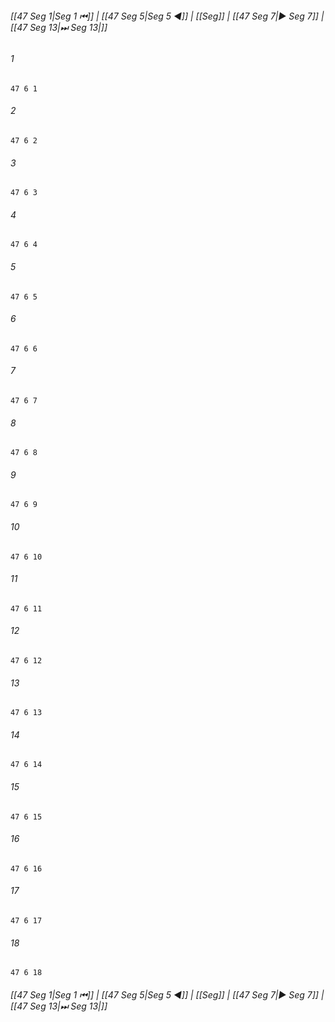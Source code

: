 
###### [[47 Seg 1|Seg 1 ⏮]] | [[47 Seg 5|Seg 5 ◀]] | [[Seg]] | [[47 Seg 7|▶ Seg 7]] | [[47 Seg 13|⏭ Seg 13|]]

###### 1
``` verse
47 6 1 
```
###### 2
``` verse
47 6 2 
```
###### 3
``` verse
47 6 3 
```
###### 4
``` verse
47 6 4 
```
###### 5
``` verse
47 6 5 
```
###### 6
``` verse
47 6 6 
```
###### 7
``` verse
47 6 7 
```
###### 8
``` verse
47 6 8 
```
###### 9
``` verse
47 6 9 
```
###### 10
``` verse
47 6 10 
```
###### 11
``` verse
47 6 11 
```
###### 12
``` verse
47 6 12 
```
###### 13
``` verse
47 6 13 
```
###### 14
``` verse
47 6 14 
```
###### 15
``` verse
47 6 15 
```
###### 16
``` verse
47 6 16 
```
###### 17
``` verse
47 6 17 
```
###### 18
``` verse
47 6 18 
```

###### [[47 Seg 1|Seg 1 ⏮]] | [[47 Seg 5|Seg 5 ◀]] | [[Seg]] | [[47 Seg 7|▶ Seg 7]] | [[47 Seg 13|⏭ Seg 13|]]

